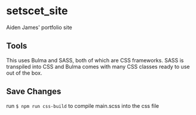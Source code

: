 # setscet_site
Aiden James' portfolio site

## Tools
This uses Bulma and SASS, both of which are CSS frameworks. SASS is transpiled into CSS and Bulma comes with many CSS classes ready to use out of the box.

## Save Changes
run `$ npm run css-build` to compile main.scss into the css file


